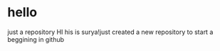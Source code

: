 # hello
just a repository
HI his is surya!just created a new repository to start a beggining in github
